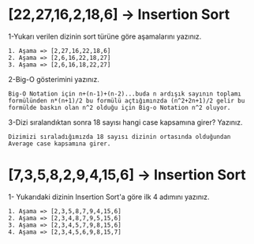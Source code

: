 # [22,27,16,2,18,6] -> Insertion Sort
1-Yukarı verilen dizinin sort türüne göre aşamalarını yazınız.
```
1. Aşama => [2,27,16,22,18,6]
2. Aşama => [2,6,16,22,18,27]
3. Aşama => [2,6,16,18,22,27]
```

2-Big-O gösterimini yazınız.
```
Big-O Notation için n+(n-1)+(n-2)...buda n ardışık sayının toplamı formülünden n*(n+1)/2 bu formülü açtığımınzda (n^2+2n+1)/2 gelir bu formülde baskın olan n^2 olduğu için Big-o Notation n^2 oluyor.
```

3-Dizi sıralandıktan sonra 18 sayısı hangi case kapsamına girer? Yazınız.
```
Dizimizi sıraladığımızda 18 sayısı dizinin ortasında olduğundan Average case kapsamına girer.
```

# [7,3,5,8,2,9,4,15,6] -> Insertion Sort
1- Yukarıdaki dizinin Insertion Sort'a göre ilk 4 adımını yazınız.
```
1. Aşama => [2,3,5,8,7,9,4,15,6]
2. Aşama => [2,3,4,8,7,9,5,15,6]
3. Aşama => [2,3,4,5,7,9,8,15,6]
4. Aşama => [2,3,4,5,6,9,8,15,7]
```